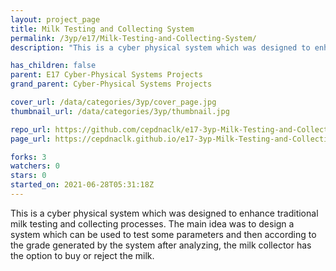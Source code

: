 ```yaml
---
layout: project_page
title: Milk Testing and Collecting System
permalink: /3yp/e17/Milk-Testing-and-Collecting-System/
description: "This is a cyber physical system which was designed to enhance traditional milk testing and collecting processes. The main idea was to design a system which can be used to test some parameters and then according to the grade generated by the system after analyzing, the milk collector has the option to buy or reject the milk. "

has_children: false
parent: E17 Cyber-Physical Systems Projects
grand_parent: Cyber-Physical Systems Projects

cover_url: /data/categories/3yp/cover_page.jpg
thumbnail_url: /data/categories/3yp/thumbnail.jpg

repo_url: https://github.com/cepdnaclk/e17-3yp-Milk-Testing-and-Collecting-System
page_url: https://cepdnaclk.github.io/e17-3yp-Milk-Testing-and-Collecting-System

forks: 3
watchers: 0
stars: 0
started_on: 2021-06-28T05:31:18Z
---
```

This is a cyber physical system which was designed to enhance traditional milk testing and collecting processes. The main idea was to design a system which can be used to test some parameters and then according to the grade generated by the system after analyzing, the milk collector has the option to buy or reject the milk. 

